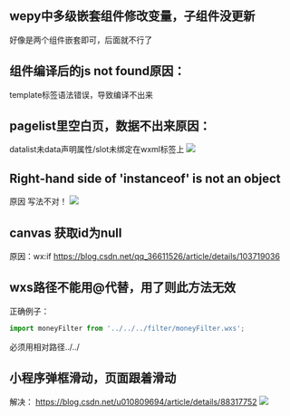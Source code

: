 ## wepy中多级嵌套组件修改变量，子组件没更新
好像是两个组件嵌套即可，后面就不行了

## 组件编译后的js not found原因：
template标签语法错误，导致编译不出来

## pagelist里空白页，数据不出来原因：
datalist未data声明属性/slot未绑定在wxml标签上
![](https://gitee.com/yt46767/doc/raw/master/2021-03/企业微信截图_16051812778611.png)

## Right-hand side of 'instanceof' is not an object
原因
写法不对！
![](https://gitee.com/yt46767/doc/raw/master/2021-03/企业微信截图_16031894949245.png)

## canvas 获取id为null
原因：wx:if
https://blog.csdn.net/qq_36611526/article/details/103719036

## wxs路径不能用@代替，用了则此方法无效
正确例子：
```javascript
import moneyFilter from '../../../filter/moneyFilter.wxs';
```
必须用相对路径../../

## 小程序弹框滑动，页面跟着滑动
解决：
https://blog.csdn.net/u010809694/article/details/88317752
![](https://gitee.com/yt46767/doc/raw/master/2021-03/企业微信截图_16044909738473.png)



